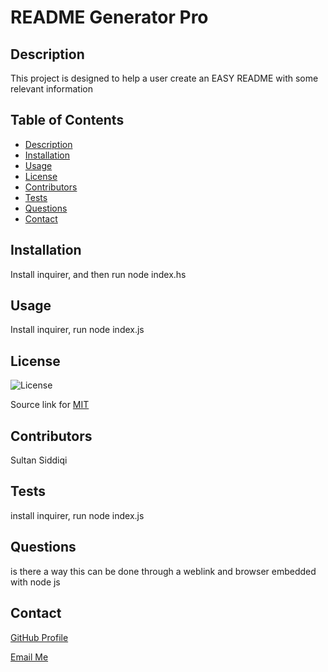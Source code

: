 
# README Generator Pro

## Description

This project is designed to help a user create an EASY README with some relevant information

## Table of Contents
- [Description](#description)
- [Installation](#installation)
- [Usage](#usage)
- [License](#license)
- [Contributors](#contributors)
- [Tests](#tests)
- [Questions](#questions)
- [Contact](#contact)

## Installation

Install inquirer, and then run node index.hs

## Usage

Install inquirer, run node index.js

## License

![License](https://img.shields.io/badge/License-MIT-yellow.svg)

Source link for [MIT](https://opensource.org/licenses/MIT)


## Contributors

Sultan Siddiqi

## Tests

install inquirer, run node index.js

## Questions

is there a way this can be done through a weblink and browser embedded with node js

## Contact

[GitHub Profile](https://github.com/sultansiddiqi)

[Email Me](sultan.siddiqi@gmail.com)

